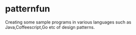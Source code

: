 patternfun
==========

Creating some sample programs in various languages such as Java,Coffeescript,Go etc of design patterns. 

